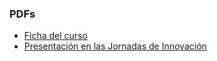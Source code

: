 ###  PDFs

* [Ficha del curso](171817_ficha_convc.pdf)
* [Presentación en las Jornadas de Innovación](github-education-enelaula-jie2017.pdf)